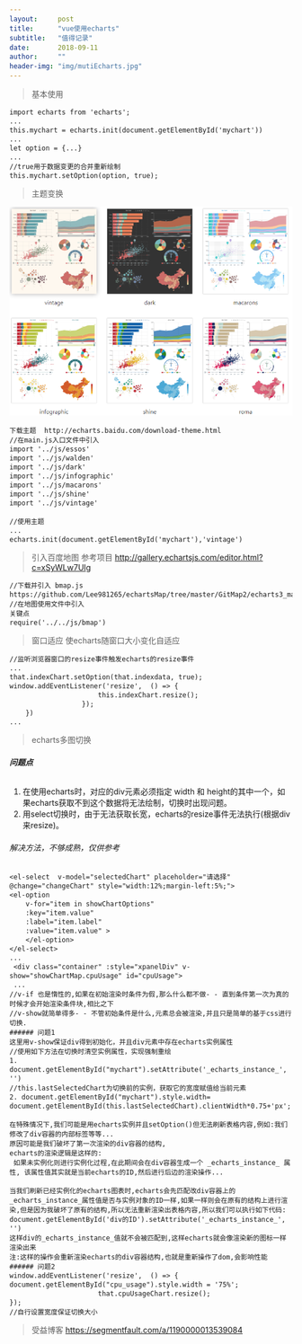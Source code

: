 ```yaml
---
layout:     post
title:      "vue使用echarts"
subtitle:   "值得记录"
date:       2018-09-11
author:     ""
header-img: "img/mutiEcharts.jpg"
---
```

>基本使用

```
import echarts from 'echarts';
...
this.mychart = echarts.init(document.getElementById('mychart'))
...
let option = {...}
...
//true用于数据变更的合并重新绘制
this.mychart.setOption(option, true);
```
> 主题变换

![image](https://github.com/wei294597950/wei294597950.github.com/blob/master/img/echarts.jpg?raw=true)
```
下载主题  http://echarts.baidu.com/download-theme.html
//在main.js入口文件中引入
import '../js/essos'
import '../js/walden'
import '../js/dark'
import '../js/infographic'
import '../js/macarons'
import '../js/shine'
import '../js/vintage'

//使用主题
...
echarts.init(document.getElementById('mychart'),'vintage')

```

> 引入百度地图
参考项目 http://gallery.echartsjs.com/editor.html?c=xSyWLw7UIg

```
//下载并引入 bmap.js
https://github.com/Lee981265/echartsMap/tree/master/GitMap2/echarts3_map_demo
//在地图使用文件中引入
关键点
require('../../js/bmap')

```
>窗口适应
使echarts随窗口大小变化自适应

```
//监听浏览器窗口的resize事件触发echarts的resize事件
...
that.indexChart.setOption(that.indexdata, true);
window.addEventListener('resize',  () => {
                      this.indexChart.resize();
                  });
  	})
...
```
> echarts多图切换

######   **问题点**
1. 在使用echarts时，对应的div元素必须指定 width 和 height的其中一个，如果echarts获取不到这个数据将无法绘制，切换时出现问题。
2. 用select切换时，由于无法获取长宽，echarts的resize事件无法执行(根据div来resize)。
###### 解决方法，不够成熟，仅供参考


```
<el-select  v-model="selectedChart" placeholder="请选择" @change="changeChart" style="width:12%;margin-left:5%;">
<el-option
    v-for="item in showChartOptions"
    :key="item.value"
    :label="item.label"
    :value="item.value" >
    </el-option>
</el-select>
...
 <div class="container" :style="xpanelDiv" v-show="showChartMap.cpuUsage" id="cpuUsage">
 ...
//v-if 也是惰性的,如果在初始渲染时条件为假,那么什么都不做- - 直到条件第一次为真的时候才会开始渲染条件块,相比之下
//v-show就简单得多- - 不管初始条件是什么,元素总会被渲染,并且只是简单的基于css进行切换.
###### 问题1
这里用v-show保证div得到初始化，并且div元素中存在echarts实例属性
//使用如下方法在切换时清空实例属性，实现强制重绘
1. document.getElementById("mychart").setAttribute('_echarts_instance_', '')
//this.lastSelectedChart为切换前的实例，获取它的宽度赋值给当前元素
2. document.getElementById("mychart").style.width= document.getElementById(this.lastSelectedChart).clientWidth*0.75+'px';

在特殊情况下,我们可能是用echarts实例并且setOption()但无法刷新表格内容,例如:我们修改了div容器的内部标签等等...
原因可能是我们破坏了第一次渲染的div容器的结构,
echarts的渲染逻辑是这样的:
 如果未实例化则进行实例化过程,在此期间会在div容器生成一个 _echarts_instance_ 属性, 该属性值其实就是当前echarts的ID,然后进行后边的渲染操作...

当我们刷新已经实例化的echarts图表时,echarts会先匹配改div容器上的_echarts_instance_属性值是否与实例对象的ID一样,如果一样则会在原有的结构上进行渲染,但是因为我破坏了原有的结构,所以无法重新渲染出表格内容,所以我们可以执行如下代码:
document.getElementById('div的ID').setAttribute('_echarts_instance_', '')
这样div的_echarts_instance_值就不会被匹配到,这样echarts就会像渲染新的图标一样渲染出来
注:这样的操作会重新渲染echarts的div容器结构,也就是重新操作了dom,会影响性能
###### 问题2
window.addEventListener('resize',  () => {
document.getElementById("cpu_usage").style.width = '75%';
                      that.cpuUsageChart.resize();
});
//自行设置宽度保证切换大小
```
> 受益博客
https://segmentfault.com/a/1190000013539084

